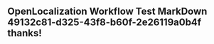 <properties
ms.topic="hero-topic"
ms.test1="hero-topic"
ms.test2="test"/>

## OpenLocalization Workflow Test MarkDown 49132c81-d325-43f8-b60f-2e26119a0b4f thanks!

